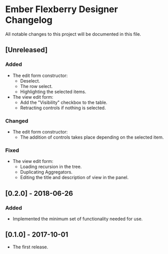 # Ember Flexberry Designer Changelog
All notable changes to this project will be documented in this file.

## [Unreleased]
### Added
* The edit form constructor:
  * Deselect.
  * The row select.
  * Highlighting the selected items.
* The view edit form:
  * Add the "Visibility" checkbox to the table.
  * Retracting controls if nothing is selected.

### Changed
* The edit form constructor:
  * The addition of controls takes place depending on the selected item.

### Fixed
* The view edit form:
  * Loading recursion in the tree.
  * Duplicating Aggregators.
  * Editing the title and description of view in the panel.

## [0.2.0] - 2018-06-26
### Added
* Implemented the minimum set of functionality needed for use.

## [0.1.0] - 2017-10-01
* The first release.
